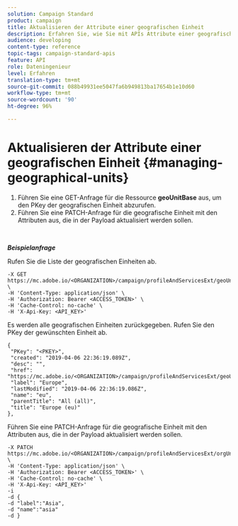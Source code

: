 ```yaml
---
solution: Campaign Standard
product: campaign
title: Aktualisieren der Attribute einer geografischen Einheit
description: Erfahren Sie, wie Sie mit APIs Attribute einer geografischen Einheit aktualisieren können.
audience: developing
content-type: reference
topic-tags: campaign-standard-apis
feature: API
role: Dateningenieur
level: Erfahren
translation-type: tm+mt
source-git-commit: 088b49931ee5047fa6b949813ba17654b1e10d60
workflow-type: tm+mt
source-wordcount: '90'
ht-degree: 96%

---
```



# Aktualisieren der Attribute einer geografischen Einheit {#managing-geographical-units}

1. Führen Sie eine GET-Anfrage für die Ressource **geoUnitBase** aus, um den PKey der geografischen Einheit abzurufen.
1. Führen Sie eine PATCH-Anfrage für die geografische Einheit mit den Attributen aus, die in der Payload aktualisiert werden sollen.

<br/>

***Beispielanfrage***

Rufen Sie die Liste der geografischen Einheiten ab.

```
-X GET https://mc.adobe.io/<ORGANIZATION>/campaign/profileAndServicesExt/geoUnitBase/ \
-H 'Content-Type: application/json' \
-H 'Authorization: Bearer <ACCESS_TOKEN>' \
-H 'Cache-Control: no-cache' \
-H 'X-Api-Key: <API_KEY>'
```

Es werden alle geografischen Einheiten zurückgegeben. Rufen Sie den PKey der gewünschten Einheit ab.

```
{
 "PKey": "<PKEY>",
 "created": "2019-04-06 22:36:19.089Z",
 "desc": "",
 "href": "https://mc.adobe.io/<ORGANIZATION>/campaign/profileAndServicesExt/geoUnitBase/<PKEY>",
 "label": "Europe",
 "lastModified": "2019-04-06 22:36:19.086Z",
 "name": "eu",
 "parentTitle": "All (all)",
 "title": "Europe (eu)"
},
```

Führen Sie eine PATCH-Anfrage für die geografische Einheit mit den Attributen aus, die in der Payload aktualisiert werden sollen.

```
-X PATCH https://mc.adobe.io/<ORGANIZATION>/campaign/profileAndServicesExt/orgUnitBase/<PKEY> \
-H 'Content-Type: application/json' \
-H 'Authorization: Bearer <ACCESS_TOKEN>' \
-H 'Cache-Control: no-cache' \
-H 'X-Api-Key: <API_KEY>'
-i
-d {
-d "label":"Asia",
-d "name":"asia"
-d }
```

<!-- + réponse -->
